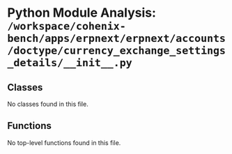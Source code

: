 # Python Module Analysis: `/workspace/cohenix-bench/apps/erpnext/erpnext/accounts/doctype/currency_exchange_settings_details/__init__.py`

## Classes

No classes found in this file.


## Functions

No top-level functions found in this file.
